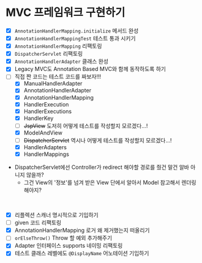 # MVC 프레임워크 구현하기
- [x] `AnnotationHandlerMapping.initialize` 메서드 완성
- [x] `AnnotationHandlerMappingTest` 테스트 통과 시키기
- [x] `AnnotationHandlerMapping` 리팩토링
- [x] `DispatcherServlet` 리팩토링
- [x] `AnnotationHandlerAdapter` 클래스 완성
- [x] Legacy MVC도 Annotation Based MVC와 함께 동작하도록 하기
- [ ] 직접 짠 코드는 테스트 코드를 짜보자!!!
  - [x] ManualHandlerAdapter
  - [x] AnnotationHandlerAdapter
  - [x] AnnotationHandlerMapping
  - [x] HandlerExecution
  - [x] HandlerExecutions
  - [x] HandlerKey
  - [ ] ~~JspView~~ 도저히 어떻게 테스트를 작성할지 모르겠다...!
  - [x] ModelAndView
  - [ ] ~~DispatcherServlet~~ 역시나 어떻게 테스트를 작성할지 모르겠다...!
  - [x] HandlerAdapters
  - [x] HandlerMappings

- DispatcherServlet에선 Controller가 redirect 해야할 경로를 줬건 말건 알바 아니지 않을까?
  - 그건 View의 '정보'를 넘겨 받은 View 단에서 알아서 Model 참고해서 렌더링 해야지?

<br>

- [x] 리플렉션 스캐너 명시적으로 기입하기
- [ ] given 코드 리팩토링
- [x] AnnotationHandlerMapping 로거 왜 제거했는지 떠올리기
- [ ] `orElseThrow()` Throw 할 예외 추가해주기
- [x] Adapter 인터페이스 supports 네이밍 리팩토링
- [x] 테스트 클래스 레벨에도 `@DisplayName` 어노테이션 기입하기
